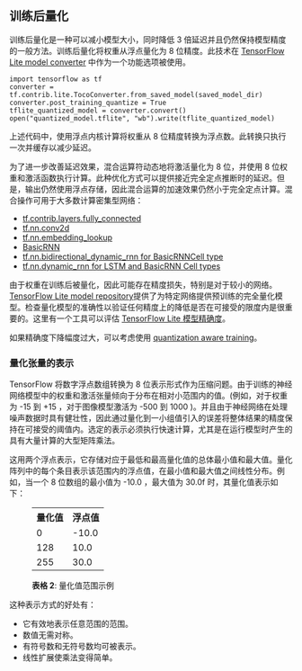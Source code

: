 ## **训练后量化**

训练后量化是一种可以减小模型大小，同时降低 3 倍延迟并且仍然保持模型精度的一般方法。训练后量化将权重从浮点量化为 8 位精度。此技术在 [TensorFlow Lite model converter](https://github.com/tensorflow/tensorflow/tree/master/tensorflow/contrib/lite/toco) 中作为一个功能选项被使用。

```
import tensorflow as tf
converter = tf.contrib.lite.TocoConverter.from_saved_model(saved_model_dir)
converter.post_training_quantize = True
tflite_quantized_model = converter.convert()
open("quantized_model.tflite", "wb").write(tflite_quantized_model)
```

上述代码中，使用浮点内核计算将权重从 8 位精度转换为浮点数。此转换只执行一次并缓存以减少延迟。

为了进一步改善延迟效果，混合运算符动态地将激活量化为 8 位，并使用 8 位权重和激活函数执行计算。此种优化方式可以提供接近完全定点推断时的延迟。但是，输出仍然使用浮点存储，因此混合运算的加速效果仍然小于完全定点计算。混合操作可用于大多数计算密集型网络：

- [tf.contrib.layers.fully_connected](https://www.tensorflow.org/api_docs/python/tf/contrib/layers/fully_connected)
- [tf.nn.conv2d](https://www.tensorflow.org/api_docs/python/tf/nn/conv2d)
- [tf.nn.embedding_lookup](https://www.tensorflow.org/api_docs/python/tf/nn/embedding_lookup)
- [BasicRNN](https://www.tensorflow.org/api_docs/python/tf/contrib/rnn/BasicRNNCell)
- [tf.nn.bidirectional_dynamic_rnn for BasicRNNCell type](https://www.tensorflow.org/api_docs/python/tf/nn/bidirectional_dynamic_rnn)
- [tf.nn.dynamic_rnn for LSTM and BasicRNN Cell types](https://www.tensorflow.org/api_docs/python/tf/nn/dynamic_rnn)

由于权重在训练后被量化，因此可能存在精度损失，特别是对于较小的网络。[TensorFlow Lite model repository](https://github.com/tensorflow/tensorflow/blob/master/tensorflow/contrib/lite/g3doc/models.md#image-classification-quantized-models)提供了为特定网络提供预训练的完全量化模型。检查量化模型的准确性以验证任何精度上的降低是否在可接受的限度内是很重要的。这里有一个工具可以评估 [TensorFlow Lite 模型精确度](https://github.com/tensorflow/tensorflow/blob/master/tensorflow/contrib/lite/tools/accuracy/README.md)。

如果精确度下降幅度过大，可以考虑使用 [quantization aware training](https://github.com/tensorflow/tensorflow/blob/master/tensorflow/contrib/quantize/README.md)。

### 量化张量的表示

TensorFlow 将数字浮点数组转换为 8 位表示形式作为压缩问题。由于训练的神经网络模型中的权重和激活张量倾向于分布在相对小范围内的值。(例如，对于权重为 -15 到 +15 ，对于图像模型激活为 -500 到 1000 )。并且由于神经网络在处理噪声数据时具有健壮性，因此通过量化到一小组值引入的误差将整体结果的精度保持在可接受的阈值内。选定的表示必须执行快速计算，尤其是在运行模型时产生的具有大量计算的大型矩阵乘法。 

这用两个浮点表示，它存储对应于最低和最高量化值的总体最小值和最大值。量化阵列中的每个条目表示该范围内的浮点值，在最小值和最大值之间线性分布。例如，当一个 8 位数组的最小值为 -10.0 ，最大值为 30.0f 时，其量化值表示如下： 

<figure>
  <table>
    <tr><th>量化值</th><th>浮点值</th></tr>
    <tr><td>0</td><td>-10.0</td></tr>
    <tr><td>128</td><td>10.0</td></tr>
    <tr><td>255</td><td>30.0</td></tr>
  </table>
  <figcaption>
    <b>表格 2</b>: 量化值范围示例
  </figcaption>
</figure>

这种表示方式的好处有：

- 它有效地表示任意范围的范围。
- 数值无需对称。
- 有符号数和无符号数均可被表示。
- 线性扩展使乘法变得简单。
